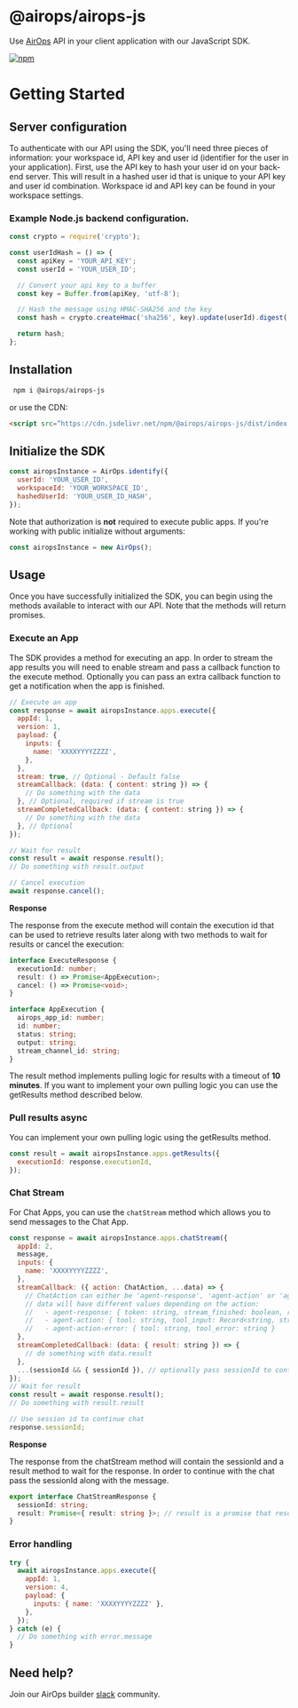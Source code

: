# @airops/airops-js

Use [AirOps](https://docs.airops.com/docs/client-sdk) API in your client application with our JavaScript SDK.

[![npm](https://img.shields.io/npm/v/@airops/airops-js.svg)](https://www.npmjs.com/package/@airops/airops-js)

# Getting Started

## Server configuration

To authenticate with our API using the SDK, you'll need three pieces of information: your workspace id, API key and user
id (identifier for the user in your application). First, use the API key to hash your user id on your back-end server. This will result in a
hashed user id that is unique to your API key and user id combination. Workspace id and API key can be found in your
workspace settings.

### Example Node.js backend configuration.

```javascript
const crypto = require('crypto');

const userIdHash = () => {
  const apiKey = 'YOUR_API_KEY';
  const userId = 'YOUR_USER_ID';

  // Convert your api key to a buffer
  const key = Buffer.from(apiKey, 'utf-8');

  // Hash the message using HMAC-SHA256 and the key
  const hash = crypto.createHmac('sha256', key).update(userId).digest('hex');

  return hash;
};
```

## Installation

```bash
 npm i @airops/airops-js
```

or use the CDN:

```html
<script src=“https://cdn.jsdelivr.net/npm/@airops/airops-js/dist/index.umd.min.js”></script>
```

## Initialize the SDK

```javascript
const airopsInstance = AirOps.identify({
  userId: 'YOUR_USER_ID',
  workspaceId: 'YOUR_WORKSPACE_ID',
  hashedUserId: 'YOUR_USER_ID_HASH',
});
```

Note that authorization is **not** required to execute public apps. If you're working with public initialize without arguments:

```javascript
const airopsInstance = new AirOps();
```

## Usage

Once you have successfully initialized the SDK, you can begin using the methods available to interact with our API.
Note that the methods will return promises.

### Execute an App

The SDK provides a method for executing an app. In order to stream the app results you will need to enable stream and pass a callback function to the execute method. Optionally you can pass an extra callback function to get a notification when the app is finished.

```javascript
// Execute an app
const response = await airopsInstance.apps.execute({
  appId: 1,
  version: 1,
  payload: {
    inputs: {
      name: 'XXXXYYYYZZZZ',
    },
  },
  stream: true, // Optional - Default false
  streamCallback: (data: { content: string }) => {
    // Do something with the data
  }, // Optional, required if stream is true
  streamCompletedCallback: (data: { content: string }) => {
    // Do something with the data
  }, // Optional
});

// Wait for result
const result = await response.result();
// Do something with result.output

// Cancel execution
await response.cancel();
```

**Response**

The response from the execute method will contain the execution id that can be used to retrieve results later along with two methods to wait for results or cancel the execution:

```typescript
interface ExecuteResponse {
  executionId: number;
  result: () => Promise<AppExecution>;
  cancel: () => Promise<void>;
}

interface AppExecution {
  airops_app_id: number;
  id: number;
  status: string;
  output: string;
  stream_channel_id: string;
}
```

The result method implements pulling logic for results with a timeout of **10 minutes**. If you want to implement your own pulling logic you can use the getResults method described below.

### Pull results async

You can implement your own pulling logic using the getResults method.

```javascript
const result = await airopsInstance.apps.getResults({
  executionId: response.executionId,
});
```

### Chat Stream

For Chat Apps, you can use the `chatStream` method which allows you to send messages to the Chat App.

```javascript
const response = await airopsInstance.apps.chatStream({
  appId: 2,
  message,
  inputs: {
    name: 'XXXXYYYYZZZZ',
  },
  streamCallback: ({ action: ChatAction, ...data) => {
    // ChatAction can either be 'agent-response', 'agent-action' or 'agent-action-error'
    // data will have different values depending on the action:
    //   - agent-response: { token: string, stream_finished: boolean, result :string }
    //   - agent-action: { tool: string, tool_input: Record<string, string> }
    //   - agent-action-error: { tool: string, tool_error: string }
  },
  streamCompletedCallback: (data: { result: string }) => {
    // do something with data.result
  },
  ...(sessionId && { sessionId }), // optionally pass sessionId to continue chat.
});
// Wait for result
const result = await response.result();
// Do something with result.result

// Use session id to continue chat
response.sessionId;
```

**Response**

The response from the chatStream method will contain the sessionId and a result method to wait for the response.
In order to continue with the chat pass the sessionId along with the message.

```typescript
export interface ChatStreamResponse {
  sessionId: string;
  result: Promise<{ result: string }>; // result is a promise that resolves when the execution is completed.
}
```

### Error handling

```javascript
try {
  await airopsInstance.apps.execute({
    appId: 1,
    version: 4,
    payload: {
      inputs: { name: 'XXXXYYYYZZZZ' },
    },
  });
} catch (e) {
  // Do something with error.message
}
```

## Need help?

Join our AirOps builder [slack](https://join.slack.com/t/airopsbuilders/shared_invite/zt-1whiyc290-fw8tsDn0nq89UqGSXIcUNA) community.
